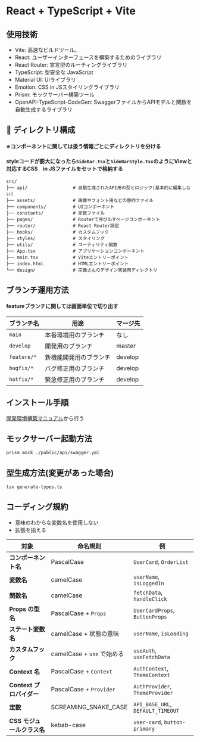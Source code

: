 # React + TypeScript + Vite
## 使用技術
- Vite: 高速なビルドツール。
- React: ユーザーインターフェースを構築するためのライブラリ
- React Router: 宣言型のルーティングライブラリ
- TypeScript: 型安全な JavaScript
- Material UI: UIライブラリ
- Emotion: CSS in JSスタイリングライブラリ
- Prism: モックサーバー構築ツール
- OpenAPI-TypeScript-CodeGen: SwaggerファイルからAPIモデルと関数を自動生成するライブラリ

## 📂 ディレクトリ構成
#### ※コンポーネントに関しては扱う情報ごとにディレクトリを分ける
#### styleコードが膨大になったら`SideBar.tsx`と`SideBarStyle.tsx`のようにViewと対応するCSS　in JSファイルをセットで格納する

```plaintext
src/
├── api/                 # 自動生成されたAPI用の型とロジック(基本的に編集しない)
├── assets/              # 画像やフォント用などの静的ファイル
├── components/          # UIコンポーネント
├── constants/           # 定数ファイル
├── pages/               # Routerで呼び出すページコンポーネント
├── router/              # React Router設定
├── hooks/               # カスタムフック
├── styles/              # スタイリング
├── utils/               # ユーティリティ関数
├── App.tsx              # アプリケーションコンポーネント
├── main.tsx             # Viteエントリーポイント
├── index.html           # HTMLエントリーポイント
└── design/              # 宗像さんのデザイン実装用ディレクトリ  
```

## ブランチ運用方法
#### featureブランチに関しては画面単位で切り出す
| ブランチ名 | 用途 | マージ先 |
| --- | --- | --- |
| `main` | 本番環境用のブランチ | なし |
| `develop` | 開発用のブランチ | master |
| `feature/*` | 新機能開発用のブランチ | develop |
| `bugfix/*` | バグ修正用のブランチ | develop |
| `hotfix/*` | 緊急修正用のブランチ | develop |

## インストール手順
[開発環境構築マニュアル](https://docs.google.com/spreadsheets/d/1X5qMlt_0mKLG2FQHRtqjRbILLWA3pFve/edit?gid=1179426110#gid=1179426110)から行う

## モックサーバー起動方法
```bash
prism mock ./public/api/swagger.yml
```

## 型生成方法(変更があった場合)
```bash
tsx generate-types.ts
```

## コーディング規約
- 意味のわからな変数名を使用しない
- 拡張を揃える

| **対象**                | **命名規則**              | **例**                              |
|-------------------------|---------------------------|-------------------------------------|
| **コンポーネント名**     | PascalCase               | `UserCard`, `OrderList`            |
| **変数名**              | camelCase                | `userName`, `isLoggedIn`           |
| **関数名**              | camelCase                | `fetchData`, `handleClick`         |
| **Props の型名**         | PascalCase + `Props`     | `UserCardProps`, `ButtonProps`     |
| **ステート変数名**       | camelCase + 状態の意味    | `userName`, `isLoading`            |
| **カスタムフック**       | camelCase + `use` で始める | `useAuth`, `useFetchData`          |
| **Context 名**          | PascalCase + `Context`   | `AuthContext`, `ThemeContext`      |
| **Context プロバイダー**  | PascalCase + `Provider`  | `AuthProvider`, `ThemeProvider`    |
| **定数**                | SCREAMING_SNAKE_CASE     | `API_BASE_URL`, `DEFAULT_TIMEOUT`  |
| **CSS モジュールクラス名** | kebab-case               | `user-card`, `button-primary`      |


